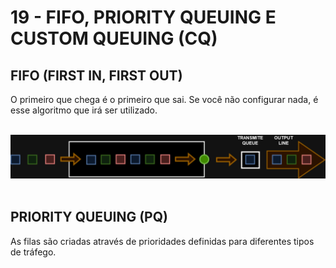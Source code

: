 # 19 - FIFO, PRIORITY QUEUING  E CUSTOM  QUEUING (CQ)

## FIFO (FIRST IN, FIRST OUT)

O primeiro que chega é o primeiro que sai. Se você não configurar nada, é esse algoritmo que irá ser utilizado. <br></br>

![FIFO](Imagens/fifo.png) <br></br>

## PRIORITY QUEUING (PQ)

As filas são criadas através de prioridades definidas para diferentes tipos de tráfego.